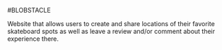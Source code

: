 #BLOBSTACLE

Website that allows users to create and share locations of their favorite skateboard spots as well as leave a review and/or comment about their experience there.